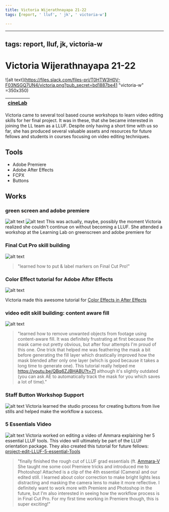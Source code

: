 ```yaml
---
title: Victoria Wijerathnayapa 21-22
tags: [report, ' lluf', ' jk', ' victoria-w']

---
```


---
tags: report, lluf, jk, victoria-w
---

# Victoria Wijerathnayapa 21-22

![alt text](https://files.slack.com/files-pri/T0HTW3H0V-F03NSGQ7UN4/victoria.png?pub_secret=bd1887be41 "victoria-w" =350x350)

| [cineLab](/6t8nQNOJRnG4kaNfJ9hXDA) | 
| -------- | 

   Victoria came to several tool based course workshops to learn video editing skills for her final project. It was in these, that she became interested in joining the LL team as a LLUF. Despite only having a short time with us so far, she has produced several valuable assets and resources for future fellows and students in courses focusing on video editing techniques. 

## Tools
* Adobe Premiere
* Adobe After Effects
* FCPX
* Buttons

## Works

### green screen and adobe premiere
![alt text](https://files.slack.com/files-pri/T0HTW3H0V-F03ADTVATUG/victoria-2.jpg?pub_secret=ba7c2524a0)
![alt text](https://files.slack.com/files-pri/T0HTW3H0V-F0399HHMAKH/victoria-5.jpg?pub_secret=fd57724fee)
This was actually, maybe, possibly the moment Victoria realized she couldn't continue on without becoming a LLUF. She attended a workshop at the Learning Lab on greenscreen and adobe premiere for 

### Final Cut Pro skill building
![alt text](https://files.slack.com/files-pri/T0HTW3H0V-F03CCT7URN1/screen_shot_2022-04-21_at_5.00.39_pm.png?pub_secret=a50dc59900)
> "learned how to put & label markers on Final Cut Pro!"

### Color Effect tutorial for Adobe After Effects
![alt text](https://files.slack.com/files-pri/T0HTW3H0V-F03DFPLFCG5/7c08ac7e-d0eb-4708-aa92-21113c204ea8.jpeg?pub_secret=22ad65171b)

Victoria made this awesome tutorial for [Color Effects in After Effects](/qpUXfytzTHyBtuttgJwG8Q)

### video edit skill building: content aware fill
![alt text](https://files.slack.com/files-pri/T0HTW3H0V-F03MZ653R51/learning-attempt4final-051122_360.gif?pub_secret=3049be08b2)
> "learned how to remove unwanted objects from footage using content-aware fill. It was definitely frustrating at first because  the mask came out pretty obvious, but after four attempts I'm proud of this one. One trick that helped me was feathering the mask a bit before generating the fill layer which drastically improved how the mask blended after only one layer (which is good because it takes a long time to generate one). This tutorial really helped me https://youtu.be/QBq6ZJBHABU?t=71 although it's slightly outdated (you can ask AE to automatically track the mask for you which saves a lot of time)."

### Staff Button Workshop Support
![alt text](https://files.slack.com/files-pri/T0HTW3H0V-F03FMMVEU3B/screen_shot_2022-05-12_at_4.52.33_pm-bw.png?pub_secret=97feba3ee9)
Victoria learned the studio process for creating buttons from live stills and helped make the workflow a success.

### 5 Essentials Video
![alt text](https://files.slack.com/files-pri/T0HTW3H0V-F03MVKLTRHC/20220513.0.001_ll.llufinterview.recording_5d4.a.stills.jpg?pub_secret=e20c36b6f9)
Victoria worked on editing a video of Ammara explaining her 5 essential LLUF tools. This video will ultimately be part of the LLUF orientation package. They also created this tutorial for future fellows: [project-edit-LLUF-5-essential-Tools](/nW-0CBC5RmGO_NiTWlZLIg)

> "finally finished the rough cut of LLUF grad essentials (ft. [Ammara-V](/ALw2Hu9JRrO28ovbqDZKkw) She taught me some cool Premiere tricks and introduced me to Photoshop! Attached is a clip of the 4th essential (Camera) and our edited still. I learned about color correction to make bright lights less distracting and masking the camera lens to make it more reflective. I definitely want to work more with Premiere and Photoshop in the future, but I'm also interested in seeing how the workflow process is in Final Cut Pro. For my first time working in Premiere though, this is super exciting!"